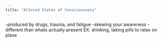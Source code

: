 ```yaml
---
title: "Altered States of Consciousness"
---
```

-produced by drugs, trauma, and fatigue
-skewing your awareness
-different than whats actually present
EX. drinking, taking pills to relax on plane

